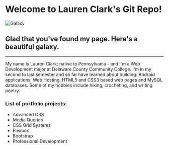 # Welcome to Lauren Clark's Git Repo!
 
![Galaxy](https://media.tenor.com/images/567d4fd5620d4f595740ad69278c23f3/tenor.gif)


## Glad that you've found my page. Here's a beautiful galaxy.

---  

My name is Lauren Clark; native to Pennsylvania -   and I'm a Web Development major at Delaware County Community College. I'm in my second to last semester and so far have learned about building: Android applications, Web Hosting, HTML5 and CSS3 based web pages and MySQL databases. Some of my hobbies include hiking, crocheting, and writing poetry.


### List of portfolio projects:

* Advanced CSS
* Media Queries
* CSS Grid Systems
* Flexbox
* Bootstrap
* Professional Development  

